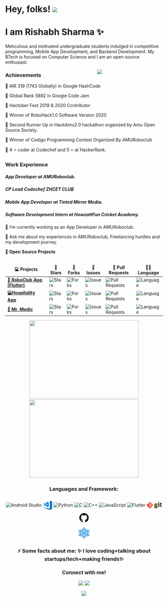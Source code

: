 # Hey, folks! <img src="https://raw.githubusercontent.com/MartinHeinz/MartinHeinz/master/wave.gif" width="30px">
# I am Rishabh Sharma :sparkles:

Meticulous and motivated undergraduate students indulged in competitive programming, Mobile App Development, and Backend Development. My BTech is focused on Computer Science and I am an open-source enthusiast.


<img align="right" img src="https://media.giphy.com/media/IpeYSEZshTefe/giphy.gif" width="210px">

### Achievements

🥇 AIR 319 (1743 Globally) in Google HashCode

🥇 Global Rank 5892 in Google Code Jam

🥇 Hactober Fest 2019 & 2020 Contributor

🥇 Winner of RoboHack1.0 Software Version 2020 

🥇 Second Runner Up in HackAmu2.0 hackathon organized by Amu Open Source Society. 

🥇 Winner of Codigo Programming Contest Organized By AMURoboclub 

🥇 4 :star: coder at Codechef and 5 :star: at HackerRank.


### Work Experience

##### App Developer at AMURoboclub.

##### CP Lead Codechef ZHCET CLUB

##### Mobile App Developer at Tinted Mirror Media.

##### Software Development Intern at HowzattFun Cricket Academy.

🔭 I’m currently working as an App Developer in AMURoboclub.

💬 Ask me about my experiences in AMURoboclub, Freelancing hurdles and my development journey.





	
  <summary><b>🥇 Open Source Projects</b></summary>

  <br />
  <table>
    <thead align="center">
      <tr border: none;>
        <td><b>💻 Projects</b></td>
        <td><b>🌟 Stars</b></td>
        <td><b>🍴 Forks</b></td>
        <td><b>🐛 Issues</b></td>
        <td><b>🔔 Pull Requests</b></td>
        <td><b>👨‍💻 Language</b></td>
      </tr>
    </thead>
    <tbody>
      <tr>
	      <td><a href="https://github.com/open-roboclub/roboclub-flutter"><b>🚀 RoboClub App (Flutter)</b></a></td>
        <td><img alt="Stars" src="https://img.shields.io/github/stars/open-roboclub/roboclub-flutter?style=flat-square&labelColor=343b41"/></td>
        <td><img alt="Forks" src="https://img.shields.io/github/forks/open-roboclub/roboclub-flutter?style=flat-square&labelColor=343b41"/></td>
        <td><img alt="Issues" src="https://img.shields.io/github/issues/open-roboclub/roboclub-flutter?style=flat-square"/></td>
        <td><img alt="Pull Requests" src="https://img.shields.io/github/issues-pr/open-roboclub/roboclub-flutter?style=flat-square"/></td>
        <td><img alt="Language" src="https://img.shields.io/github/languages/top/open-roboclub/roboclub-flutter?style=flat-square"/></td>
      </tr>
      <tr>
	      <td><a href="https://github.com/Rishabhltfb/Hospitality-MobileClient"><b>💻Hospitality App </b></a></td>
        <td><img alt="Stars" src="https://img.shields.io/github/stars/Rishabhltfb/Hospitality-MobileClient?style=flat-square&labelColor=343b41"/></td>
        <td><img alt="Forks" src="https://img.shields.io/github/forks/Rishabhltfb/Hospitality-MobileClient?style=flat-square&labelColor=343b41"/></td>
        <td><img alt="Issues" src="https://img.shields.io/github/issues/Rishabhltfb/Hospitality-MobileClient?style=flat-square"/></td>
        <td><img alt="Pull Requests" src="https://img.shields.io/github/issues-pr/Rishabhltfb/Hospitality-MobileClient?style=flat-square"/></td>
        <td><img alt="Language" src="https://img.shields.io/github/languages/top/Rishabhltfb/Hospitality-MobileClient?label=Python&style=flat-square"/></td>
      </tr>
      <tr>
	      <td><a href="https://github.com/Rishabhltfb/Mr.medic"><b>👨 Mr. Medic</b></a></td>
        <td><img alt="Stars" src="https://img.shields.io/github/stars/Rishabhltfb/Mr.medic?style=flat-square&labelColor=343b41"/></td>
        <td><img alt="Forks" src="https://img.shields.io/github/forks/Rishabhltfb/Mr.medic?style=flat-square&labelColor=343b41"/></td>
        <td><img alt="Issues" src="https://img.shields.io/github/issues/Rishabhltfb/Mr.medic?style=flat-square"/></td>
        <td><img alt="Pull Requests" src="https://img.shields.io/github/issues-pr/Rishabhltfb/Mr.medic?style=flat-square"/></td>
        <td><img alt="Language" src="https://img.shields.io/github/languages/top/Rishabhltfb/Mr.medic?style=flat-square"/></td> 
      </tr>
    </tbody>
  </table>

<div align="center">
<a href="#"><img src="https://github-readme-stats.vercel.app/api?username=Rishabhltfb&show_icons=true&count_private=true&theme=radical" width="350" height="250" ></a>
<a href="#"><img src="https://github-readme-stats.vercel.app/api/top-langs/?username=Rishabhltfb&layout=compact&theme=radical" width="350" height="250" ></a>

</div>

<div align="center">
  
<h3>Languages and Framework:</h3>

<img align="center" alt="Android Studio" width="40px" src="https://upload.wikimedia.org/wikipedia/commons/3/34/Android_Studio_icon.svg" />
<img align="center" alt="Visual Studio Code" width="30px" src="https://raw.githubusercontent.com/github/explore/80688e429a7d4ef2fca1e82350fe8e3517d3494d/topics/visual-studio-code/visual-studio-code.png" />
<img align="center" alt="Python" width="30px" src="https://upload.wikimedia.org/wikipedia/commons/thumb/0/0a/Python.svg/240px-Python.svg.png" />
<img align="center" alt="C" width="60px" src="https://encrypted-tbn0.gstatic.com/images?q=tbn%3AANd9GcRCSfUFeILQrfYhsnEcWBlgliuP-4Z5hw979g&usqp=CAU" />
<img align="center" alt="C++" width="50px" src="https://upload.wikimedia.org/wikipedia/commons/thumb/1/18/ISO_C%2B%2B_Logo.svg/1200px-ISO_C%2B%2B_Logo.svg.png" />
<img align="center" alt="JavaScript" width="100px" src="https://encrypted-tbn0.gstatic.com/images?q=tbn%3AANd9GcQUhdFgKwWT0BD32WAPhBz04H7yjV1VMu7axw&usqp=CAU" />
<!-- <img align="center" alt="GitHub" width="30px" src="https://numpy.org/images/logos/numpy.svg" /> -->
<img align="center" alt="Flutter" width="100px" src="https://encrypted-tbn0.gstatic.com/images?q=tbn%3AANd9GcQnhNzR85No9HnUVD_82JYwUxvthD8WJaEi7g&usqp=CAU"/>
<img align="center" alt="Git" width="50px" src="https://raw.githubusercontent.com/github/explore/80688e429a7d4ef2fca1e82350fe8e3517d3494d/topics/git/git.png" />
<img align="center" alt="GitHub" width="30px" src="https://raw.githubusercontent.com/github/explore/78df643247d429f6cc873026c0622819ad797942/topics/github/github.png" />
</br>


</div>

<div align="center">
  


  
  <img align="center" a href='https://archiveprogram.github.com/'><img src='https://raw.githubusercontent.com/acervenky/animated-github-badges/master/assets/acbadge.gif' width='40' height='40'></a>

 ### ⚡ Some facts about me: ✨ I love coding+talking about startups/tech+making friends✨ 
 

<h3>Connect with me!</h3>
 
[<img src="https://img.shields.io/badge/linkedin-%230077B5.svg?&style=for-the-badge&logo=linkedin&logoColor=white" />](https://www.linkedin.com/in/rishabh-sharma-11242b174/) [<img src="https://img.shields.io/badge/PORTFOLIO-%23292929.svg?&style=for-the-badge&logo=PORTFOLIO&logoColor=white" />](https://rishabhltfb.github.io/) 

![](https://visitor-badge.glitch.me/badge?page_id=Rishabhltfb.Rishabhltfb)



</div>
